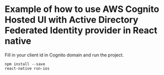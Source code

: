 # Example of how to use AWS Cognito Hosted UI with Active Directory Federated Identity provider in React native

Fill in your client id in Cognito domain and run the project.

```
npm install --save
react-native run-ios
```
